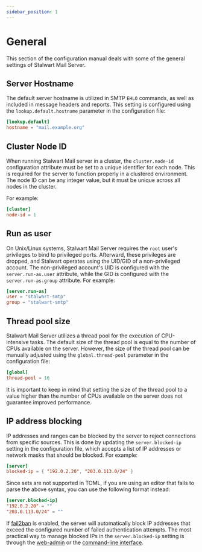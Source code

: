 ```yaml
---
sidebar_position: 1
---
```


# General

This section of the configuration manual deals with some of the general settings of Stalwart Mail Server.

## Server Hostname

The default server hostname is utilized in SMTP `EHLO` commands, as well as included in message headers and reports.
This setting is configured using the `lookup.default.hostname` parameter in the configuration file:

```toml
[lookup.default]
hostname = "mail.example.org"
```

## Cluster Node ID

When running Stalwart Mail server in a cluster, the `cluster.node-id` configuration attribute must be set to a unique identifier for each node. This is required for the server to function properly in a clustered environment. The node ID can be any integer value, but it must be unique across all nodes in the cluster.

For example:

```toml
[cluster]
node-id = 1
```

## Run as user

On Unix/Linux systems, Stalwart Mail Server requires the `root` user's privileges to bind to privileged ports. Afterward, these privileges are dropped, and Stalwart operates using the UID/GID of a non-privileged account. The non-privileged account's UID is configured with the `server.run-as.user` attribute, while the GID is configured with the `server.run-as.group` attribute. For example:

```toml
[server.run-as]
user = "stalwart-smtp"
group = "stalwart-smtp"
```

## Thread pool size

Stalwart Mail Server utilizes a thread pool for the execution of CPU-intensive tasks. The default size of the thread pool is equal to the number of CPUs available on the server. However, the size of the thread pool can be manually adjusted using the `global.thread-pool` parameter in the configuration file:

```toml
[global]
thread-pool = 16
```

It is important to keep in mind that setting the size of the thread pool to a value higher than the number of CPUs available on the server does not guarantee improved performance.

## IP address blocking

IP addresses and ranges can be blocked by the server to reject connections from specific sources. This is done by updating the `server.blocked-ip` setting in the configuration file, which accepts a list of IP addresses or network masks that should be blocked. For example:

```toml
[server]
blocked-ip = { "192.0.2.20", "203.0.113.0/24" }
```

Since sets are not supported in TOML, if you are using an editor that fails to parse the above syntax, you can use the following format instead:

```toml
[server.blocked-ip]
"192.0.2.20" = ""
"203.0.113.0/24" = ""
```

If [fail2ban](/docs/auth/security#fail2ban) is enabled, the server will automatically block IP addresses that exceed the configured number of failed authentication attempts. The most practical way to manage blocked IPs in the `server.blocked-ip` setting is through the [web-admin](/docs/management/webadmin/overview) or the [command-line interface](/docs/management/cli/overview). 
